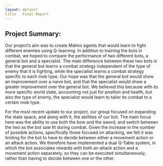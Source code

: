 ```yaml
---
layout: default
title   Final Report
---
```


## Project Summary:
Our project’s aim was to create Malmo agents that would learn to fight different enemies using Q-learning. In addition to training the bots in combat, we hoped to compare the performance of two different bots, a general bot and a specialist. The main difference between these two bots is that the general bot learns a combat strategy independent of the type of enemy that it is fighting, while the specialist learns a combat strategy specific to each mob type. Our hope was that the general bot would show an improvement over a naive bot, and that the specialist would show a greater improvement over the general bot. We believed this because with its more specific world state, accounting not just for position and health, but also the type of enemy, the specialist would learn to tailor its combat to a certain mob type.

For the most recent update to our project, our group focused on expanding the state space, and along with it, the abilities of our bot. The main focus here was the ability to use both the bow and the sword, and switch between the two as the bot saw fit during combat. Given the increase in the number of possible actions, specifically those focused on attacking, we felt it was limiting for the bot to have to decide between either a movement action or an attack action. We therefore have implemented a dual Q-Table system, in which the bot associates rewards with both an attack action and a movement action separately, so they can be executed simultaneously, rather than having to decide between one or the other.
